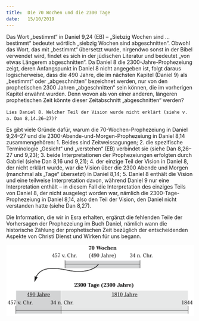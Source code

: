 ```yaml
---
title:  Die 70 Wochen und die 2300 Tage
date:   15/10/2019
---
```


Das Wort „bestimmt“ in Daniel 9,24 (EB) – „Siebzig Wochen sind ... bestimmt“ bedeutet wörtlich „siebzig Wochen sind abgeschnitten“. Obwohl das Wort, das mit „bestimmt“ übersetzt wurde, nirgendwo sonst in der Bibel verwendet wird, findet es sich in der jüdischen Literatur und bedeutet „von etwas Längerem abgeschnitten“. Da Daniel 8 die 2300-Jahre-Prophezeiung zeigt, deren Anfangspunkt in Daniel 8 nicht angegeben ist, folgt daraus logischerweise, dass die 490 Jahre, die im nächsten Kapitel (Daniel 9) als „bestimmt“ oder „abgeschnitten“ bezeichnet werden, nur von den prophetischen 2300 Jahren „abgeschnitten“ sein können, die im vorherigen Kapitel erwähnt wurden. Denn wovon als von einer anderen, längeren prophetischen Zeit könnte dieser Zeitabschnitt „abgeschnitten“ werden?

`Lies Daniel 8. Welcher Teil der Vision wurde nicht erklärt (siehe v. a. Dan 8,14.26–27)?`

Es gibt viele Gründe dafür, warum die 70-Wochen-Prophezeiung in Daniel 9,24–27 und die 2300-Abende-und-Morgen-Prophezeiung in Daniel 8,14 zusammengehören: 1. Beides sind Zeitweissagungen; 2. die spezifische Terminologie „Gesicht“ und „verstehen“ (EB) verbindet sie (siehe Dan 8,26–27 und 9,23); 3. beide Interpretationen der Prophezeiungen erfolgten durch Gabriel (siehe Dan 8,16 und 9,21); 4. der einzige Teil der Vision in Daniel 8, der nicht erklärt wurde, war die Vision über die 2300 Abende und Morgen (manchmal als „Tage“ übersetzt) in Daniel 8,14; 5. Daniel 8 enthält die Vision und eine teilweise Interpretation davon, während Daniel 9 nur eine Interpretation enthält – in diesem Fall die Interpretation des einziges Teils von Daniel 8, der nicht ausgelegt worden war, nämlich die 2300-Tage-Prophezeiung in Daniel 8,14, also den Teil der Vision, den Daniel nicht verstanden hatte (siehe Dan 8,27).

Die Information, die wir in Esra erhalten, ergänzt die fehlenden Teile der Vorhersagen der Prophezeiung im Buch Daniel, nämlich wann die historische Zählung der prophetischen Zeit bezüglich der entscheidenden Aspekte von Christi Dienst und Wirken für uns begann.

![bild](src/de/2019-04/03/2019-04-03.png)
